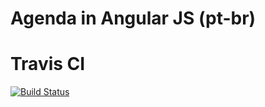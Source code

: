 # Agenda in Angular JS (pt-br)

# Travis CI
[![Build Status](https://travis-ci.org/renanlq/angularpwa-app.svg?branch=master)](https://travis-ci.org/renanlq/angularpwa-app)